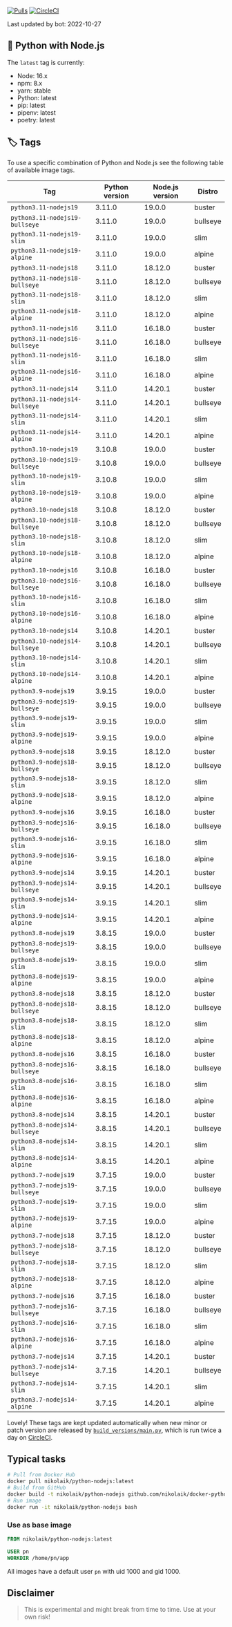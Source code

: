 [![Pulls](https://img.shields.io/docker/pulls/nikolaik/python-nodejs.svg?style=flat-square)](https://hub.docker.com/r/nikolaik/python-nodejs/)
[![CircleCI](https://img.shields.io/circleci/project/github/nikolaik/docker-python-nodejs.svg?style=flat-square)](https://circleci.com/gh/nikolaik/docker-python-nodejs)

Last updated by bot: 2022-10-27

## 🐳 Python with Node.js 
The `latest` tag is currently:

- Node: 16.x
- npm: 8.x
- yarn: stable
- Python: latest
- pip: latest
- pipenv: latest
- poetry: latest

## 🏷 Tags
To use a specific combination of Python and Node.js see the following table of available image tags.

Tag | Python version | Node.js version | Distro
--- | --- | --- | ---
`python3.11-nodejs19` | 3.11.0 | 19.0.0 | buster
`python3.11-nodejs19-bullseye` | 3.11.0 | 19.0.0 | bullseye
`python3.11-nodejs19-slim` | 3.11.0 | 19.0.0 | slim
`python3.11-nodejs19-alpine` | 3.11.0 | 19.0.0 | alpine
`python3.11-nodejs18` | 3.11.0 | 18.12.0 | buster
`python3.11-nodejs18-bullseye` | 3.11.0 | 18.12.0 | bullseye
`python3.11-nodejs18-slim` | 3.11.0 | 18.12.0 | slim
`python3.11-nodejs18-alpine` | 3.11.0 | 18.12.0 | alpine
`python3.11-nodejs16` | 3.11.0 | 16.18.0 | buster
`python3.11-nodejs16-bullseye` | 3.11.0 | 16.18.0 | bullseye
`python3.11-nodejs16-slim` | 3.11.0 | 16.18.0 | slim
`python3.11-nodejs16-alpine` | 3.11.0 | 16.18.0 | alpine
`python3.11-nodejs14` | 3.11.0 | 14.20.1 | buster
`python3.11-nodejs14-bullseye` | 3.11.0 | 14.20.1 | bullseye
`python3.11-nodejs14-slim` | 3.11.0 | 14.20.1 | slim
`python3.11-nodejs14-alpine` | 3.11.0 | 14.20.1 | alpine
`python3.10-nodejs19` | 3.10.8 | 19.0.0 | buster
`python3.10-nodejs19-bullseye` | 3.10.8 | 19.0.0 | bullseye
`python3.10-nodejs19-slim` | 3.10.8 | 19.0.0 | slim
`python3.10-nodejs19-alpine` | 3.10.8 | 19.0.0 | alpine
`python3.10-nodejs18` | 3.10.8 | 18.12.0 | buster
`python3.10-nodejs18-bullseye` | 3.10.8 | 18.12.0 | bullseye
`python3.10-nodejs18-slim` | 3.10.8 | 18.12.0 | slim
`python3.10-nodejs18-alpine` | 3.10.8 | 18.12.0 | alpine
`python3.10-nodejs16` | 3.10.8 | 16.18.0 | buster
`python3.10-nodejs16-bullseye` | 3.10.8 | 16.18.0 | bullseye
`python3.10-nodejs16-slim` | 3.10.8 | 16.18.0 | slim
`python3.10-nodejs16-alpine` | 3.10.8 | 16.18.0 | alpine
`python3.10-nodejs14` | 3.10.8 | 14.20.1 | buster
`python3.10-nodejs14-bullseye` | 3.10.8 | 14.20.1 | bullseye
`python3.10-nodejs14-slim` | 3.10.8 | 14.20.1 | slim
`python3.10-nodejs14-alpine` | 3.10.8 | 14.20.1 | alpine
`python3.9-nodejs19` | 3.9.15 | 19.0.0 | buster
`python3.9-nodejs19-bullseye` | 3.9.15 | 19.0.0 | bullseye
`python3.9-nodejs19-slim` | 3.9.15 | 19.0.0 | slim
`python3.9-nodejs19-alpine` | 3.9.15 | 19.0.0 | alpine
`python3.9-nodejs18` | 3.9.15 | 18.12.0 | buster
`python3.9-nodejs18-bullseye` | 3.9.15 | 18.12.0 | bullseye
`python3.9-nodejs18-slim` | 3.9.15 | 18.12.0 | slim
`python3.9-nodejs18-alpine` | 3.9.15 | 18.12.0 | alpine
`python3.9-nodejs16` | 3.9.15 | 16.18.0 | buster
`python3.9-nodejs16-bullseye` | 3.9.15 | 16.18.0 | bullseye
`python3.9-nodejs16-slim` | 3.9.15 | 16.18.0 | slim
`python3.9-nodejs16-alpine` | 3.9.15 | 16.18.0 | alpine
`python3.9-nodejs14` | 3.9.15 | 14.20.1 | buster
`python3.9-nodejs14-bullseye` | 3.9.15 | 14.20.1 | bullseye
`python3.9-nodejs14-slim` | 3.9.15 | 14.20.1 | slim
`python3.9-nodejs14-alpine` | 3.9.15 | 14.20.1 | alpine
`python3.8-nodejs19` | 3.8.15 | 19.0.0 | buster
`python3.8-nodejs19-bullseye` | 3.8.15 | 19.0.0 | bullseye
`python3.8-nodejs19-slim` | 3.8.15 | 19.0.0 | slim
`python3.8-nodejs19-alpine` | 3.8.15 | 19.0.0 | alpine
`python3.8-nodejs18` | 3.8.15 | 18.12.0 | buster
`python3.8-nodejs18-bullseye` | 3.8.15 | 18.12.0 | bullseye
`python3.8-nodejs18-slim` | 3.8.15 | 18.12.0 | slim
`python3.8-nodejs18-alpine` | 3.8.15 | 18.12.0 | alpine
`python3.8-nodejs16` | 3.8.15 | 16.18.0 | buster
`python3.8-nodejs16-bullseye` | 3.8.15 | 16.18.0 | bullseye
`python3.8-nodejs16-slim` | 3.8.15 | 16.18.0 | slim
`python3.8-nodejs16-alpine` | 3.8.15 | 16.18.0 | alpine
`python3.8-nodejs14` | 3.8.15 | 14.20.1 | buster
`python3.8-nodejs14-bullseye` | 3.8.15 | 14.20.1 | bullseye
`python3.8-nodejs14-slim` | 3.8.15 | 14.20.1 | slim
`python3.8-nodejs14-alpine` | 3.8.15 | 14.20.1 | alpine
`python3.7-nodejs19` | 3.7.15 | 19.0.0 | buster
`python3.7-nodejs19-bullseye` | 3.7.15 | 19.0.0 | bullseye
`python3.7-nodejs19-slim` | 3.7.15 | 19.0.0 | slim
`python3.7-nodejs19-alpine` | 3.7.15 | 19.0.0 | alpine
`python3.7-nodejs18` | 3.7.15 | 18.12.0 | buster
`python3.7-nodejs18-bullseye` | 3.7.15 | 18.12.0 | bullseye
`python3.7-nodejs18-slim` | 3.7.15 | 18.12.0 | slim
`python3.7-nodejs18-alpine` | 3.7.15 | 18.12.0 | alpine
`python3.7-nodejs16` | 3.7.15 | 16.18.0 | buster
`python3.7-nodejs16-bullseye` | 3.7.15 | 16.18.0 | bullseye
`python3.7-nodejs16-slim` | 3.7.15 | 16.18.0 | slim
`python3.7-nodejs16-alpine` | 3.7.15 | 16.18.0 | alpine
`python3.7-nodejs14` | 3.7.15 | 14.20.1 | buster
`python3.7-nodejs14-bullseye` | 3.7.15 | 14.20.1 | bullseye
`python3.7-nodejs14-slim` | 3.7.15 | 14.20.1 | slim
`python3.7-nodejs14-alpine` | 3.7.15 | 14.20.1 | alpine

Lovely! These tags are kept updated automatically when new minor or patch version are released by [`build_versions/main.py`](./build_versions/main.py), which is run twice a day on [CircleCI](https://circleci.com/gh/nikolaik/docker-python-nodejs).

## Typical tasks
```bash
# Pull from Docker Hub
docker pull nikolaik/python-nodejs:latest
# Build from GitHub
docker build -t nikolaik/python-nodejs github.com/nikolaik/docker-python-nodejs
# Run image
docker run -it nikolaik/python-nodejs bash
```

### Use as base image
```Dockerfile
FROM nikolaik/python-nodejs:latest

USER pn
WORKDIR /home/pn/app
```

All images have a default user `pn` with uid 1000 and gid 1000.

## Disclaimer
> This is experimental and might break from time to time. Use at your own risk!
